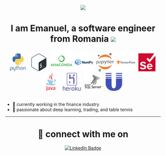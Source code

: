 <div id="header" align="center">
  <img src="https://media.giphy.com/media/YPJ5gi3MZzSjhtQTIk/giphy.gif" width="250"/>
  
<!--   <img src="https://komarev.com/ghpvc/?username=Emi1699&style=flat-square&color=blue" alt=""/> -->
  
  <h1>
    I am Emanuel, a software engineer from Romania
    <img src="https://media.giphy.com/media/hvRJCLFzcasrR4ia7z/giphy.gif" width="30px"/>
  </h1>
</div>

<div align='center' width='500'>
  <img src="https://github.com/devicons/devicon/blob/master/icons/python/python-original-wordmark.svg" title='Python' alt='Python' width="60" height="60"/>&nbsp;
  <img src="https://github.com/devicons/devicon/blob/master/icons/bash/bash-original.svg" title='Bash' alt='Bash' width="60" height="60"/>&nbsp;
  <img src="https://github.com/devicons/devicon/blob/master/icons/anaconda/anaconda-original-wordmark.svg" title='Anaconda' alt='Anaconda' width="70" height="70"/>&nbsp;
  <img src="https://github.com/devicons/devicon/blob/master/icons/numpy/numpy-original-wordmark.svg" title='Numpy' alt='Numpy' width="60" height="60"/>&nbsp;
  <img src="https://github.com/devicons/devicon/blob/master/icons/jupyter/jupyter-original-wordmark.svg" title='Jupyter' alt='Jupyter' width="60" height="60"/>&nbsp;
  <img src="https://github.com/devicons/devicon/blob/master/icons/tensorflow/tensorflow-original-wordmark.svg" title='TensorFlow' alt='TensorFlow' width="60" height="60"/>&nbsp;
  <img src="https://github.com/devicons/devicon/blob/master/icons/selenium/selenium-original.svg" title='Selenium' alt='Selenium' width="60" height="60"/>&nbsp;
  <img src="https://github.com/devicons/devicon/blob/master/icons/java/java-original-wordmark.svg" title='Java' alt='Java' width="60" height="60"/>&nbsp;
  <img src="https://github.com/devicons/devicon/blob/master/icons/heroku/heroku-original-wordmark.svg" title='Heroku' alt='Heroku' width="60" height="60"/>&nbsp;
  <img src="https://github.com/devicons/devicon/blob/master/icons/microsoftsqlserver/microsoftsqlserver-plain-wordmark.svg" title='Microsoft SQL Server' alt='Microsoft SQL Server' width="60" height="60"/>&nbsp;
  <img src="https://github.com/devicons/devicon/blob/master/icons/unix/unix-original.svg" title='Unix' alt='Unix' width="60" height="60"/>&nbsp;
</div>

</br>

- 🔭 currently working in the finance industry
- 🌱 passionate about deep learning, trading, and table tennis

---

<div id="badges" align='center'>
  <h1>
    💬 connect with me on
  </h1>
    <a href="https://www.linkedin.com/in/emanuel-buliga/"
   onclick="window.open(this.href,'_blank'); return false;">
   <img src="https://img.shields.io/badge/LinkedIn-blue?style=for-the-badge&logo=linkedin&logoColor=white" alt="LinkedIn Badge"/>
</a>
</div>


